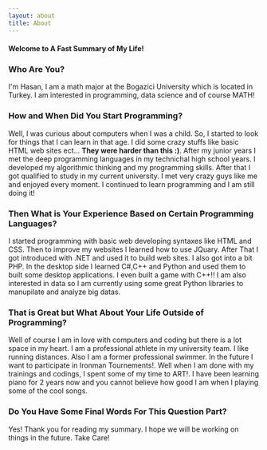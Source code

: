 ```yaml
---
layout: about
title: About
---
```


#### Welcome to A Fast Summary of My Life!

### Who Are You?

I'm Hasan, I am a math major at the Bogazici University which is located in Turkey. I am interested in programming, data science and of course MATH!

### How and When Did You Start Programming?

Well, I was curious about computers when I was a child. So, I started to look for things that I can learn in that age. I did some crazy stuffs like basic HTML web sites ect... **They were harder than this :)**. After my junior years I met the deep programming languages in my technichal high school years. I developed my algorithmic thinking and my programming skills. After that I got qualified to study in my current university. I met very crazy guys like me and enjoyed every moment. I continued to learn programming and I am still doing it!

### Then What is Your Experience Based on Certain Programming Languages?

I started programming with basic web developing syntaxes like HTML and CSS. Then to improve my websites I learned how to use JQuary. After That I got introduced with .NET and used it to build web sites. I also got into a bit PHP. In the desktop side I learned C#,C++ and Python and used them to built some desktop applications. I even built a game with C++!! I am also interested in data so I am currently using some great Python libraries to manupilate and analyze big datas.

### That is Great but What About Your Life Outside of Programming?

Well of course I am in love with computers and coding but there is a lot space in my heart. I am a professional athlete in my university team. I like running distances. Also I am a former professional swimmer. In the future I want to participate in Ironman Tournements!. Well when I am done with my trainings and codings, I spent some of my time to ART!. I have been learning piano for 2 years now and you cannot believe how good I am when I playing some of the cool songs.

### Do You Have Some Final Words For This Question Part?

Yes! Thank you for reading my summary. I hope we will be working on things in the future. Take Care!

 



